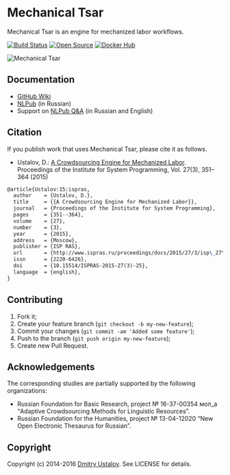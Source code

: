 # Mechanical Tsar

Mechanical Tsar is an engine for mechanized labor workflows.

[![Build Status][travis_ci_badge]][travis_ci_link] [![Open Source][github_badge]][github_link] [![Docker Hub][docker_badge]][docker_link]

[github_badge]: https://img.shields.io/github/license/mtsar/mtsar.svg
[github_link]: https://github.com/mtsar/mtsar
[travis_ci_badge]: https://travis-ci.org/mtsar/mtsar.svg
[travis_ci_link]: https://travis-ci.org/mtsar/mtsar
[docker_badge]: https://img.shields.io/docker/pulls/mtsar/mtsar.svg
[docker_link]: https://hub.docker.com/r/mtsar/mtsar/

![Mechanical Tsar](https://raw.githubusercontent.com/wiki/mtsar/mtsar/images/Logo.png)

## Documentation

* [GitHub Wiki](https://github.com/mtsar/mtsar/wiki)
* [NLPub](https://nlpub.ru/Mechanical_Tsar) (in Russian)
* Support on [NLPub Q&A](http://qa.nlpub.ru/c/mtsar) (in Russian and English)

## Citation

If you publish work that uses Mechanical Tsar, please cite it as follows.

* Ustalov, D.: [A Crowdsourcing Engine for Mechanized Labor](http://dx.doi.org/10.15514/ISPRAS-2015-27%283%29-25). Proceedings of the Institute for System Programming, Vol. 27(3), 351–364 (2015)

```latex
@article{Ustalov:15:ispras,
  author    = {Ustalov, D.},
  title     = {{A Crowdsourcing Engine for Mechanized Labor}},
  journal   = {Proceedings of the Institute for System Programming},
  pages     = {351--364},
  volume    = {27},
  number    = {3},
  year      = {2015},
  address   = {Moscow},
  publisher = {ISP RAS},
  url       = {http://www.ispras.ru/proceedings/docs/2015/27/3/isp\_27\_2015\_3\_351.pdf},
  issn      = {2220-6426},
  doi       = {10.15514/ISPRAS-2015-27(3)-25},
  language  = {english},
}
```

## Contributing

1. Fork it;
2. Create your feature branch (`git checkout -b my-new-feature`);
3. Commit your changes (`git commit -am 'Added some feature'`);
4. Push to the branch (`git push origin my-new-feature`);
5. Create new Pull Request.

## Acknowledgements

The corresponding studies are partially supported by the following organizations:

* Russian Foundation for Basic Research, project № 16-37-00354 мол_а “Adaptive Crowdsourcing Methods for Linguistic Resources”.
* Russian Foundation for the Humanities, project № 13-04-12020 “New Open Electronic Thesaurus for Russian”.

## Copyright

Copyright (c) 2014-2016 [Dmitry Ustalov]. See LICENSE for details.

[Dmitry Ustalov]: https://ustalov.name/
